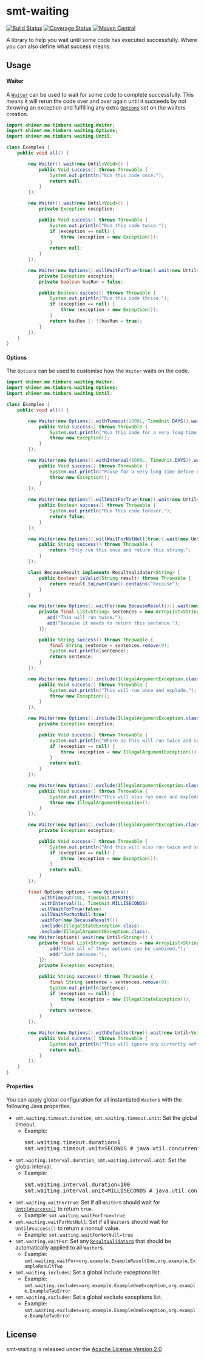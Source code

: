 <!---
Copyright 2015 Karl Bennett

Licensed under the Apache License, Version 2.0 (the "License");
you may not use this file except in compliance with the License.
You may obtain a copy of the License at

    http://www.apache.org/licenses/LICENSE-2.0

Unless required by applicable law or agreed to in writing, software
distributed under the License is distributed on an "AS IS" BASIS,
WITHOUT WARRANTIES OR CONDITIONS OF ANY KIND, either express or implied.
See the License for the specific language governing permissions and
limitations under the License.
-->
smt-waiting
===========
[![Build Status](https://travis-ci.org/shiver-me-timbers/smt-waiting-parent.svg)](https://travis-ci.org/shiver-me-timbers/smt-waiting-parent) [![Coverage Status](https://coveralls.io/repos/shiver-me-timbers/smt-waiting-parent/badge.svg?branch=master&service=github)](https://coveralls.io/github/shiver-me-timbers/smt-waiting-parent?branch=master) [![Maven Central](https://maven-badges.herokuapp.com/maven-central/com.github.shiver-me-timbers/smt-waiting/badge.svg)](https://maven-badges.herokuapp.com/maven-central/com.github.shiver-me-timbers/smt-waiting/)

A library to help you wait until some code has executed successfully. Where you can also define what success means.

## Usage

#### Waiter

A [`Waiter`](src/main/java/shiver/me/timbers/waiting/Waiter.java) can be used to wait for some code to complete
successfully. This means it will rerun the code over and over again until it succeeds by not throwing an exception and
fulfilling any extra [`Options`](src/main/java/shiver/me/timbers/waiting/Options.java) set on the waiters creation.

```java
import shiver.me.timbers.waiting.Waiter;
import shiver.me.timbers.waiting.Options;
import shiver.me.timbers.waiting.Until;

class Examples {
    public void all() {

        new Waiter().wait(new Until<Void>() {
            public Void success() throws Throwable {
                System.out.println("Run this code once.");
                return null;
            }
        });

        new Waiter().wait(new Until<Void>() {
            private Exception exception;

            public Void success() throws Throwable {
                System.out.println("Run this code twice.");
                if (exception == null) {
                    throw (exception = new Exception());
                }
                return null;
            }
        });

        new Waiter(new Options().willWaitForTrue(true)).wait(new Until<Boolean>() {
            private Exception exception;
            private boolean hasRun = false;

            public Boolean success() throws Throwable {
                System.out.println("Run this code thrice.");
                if (exception == null) {
                    throw (exception = new Exception());
                }
                return hasRun || !(hasRun = true);
            }
        });
    }
}
```
#### Options

The `Options` can be used to customise how the `Waiter` waits on the code.

```java
import shiver.me.timbers.waiting.Waiter;
import shiver.me.timbers.waiting.Options;
import shiver.me.timbers.waiting.Until;

class Examples {
    public void all() {

        new Waiter(new Options().withTimeout(1000L, TimeUnit.DAYS)).wait(new Until<Void>() {
            public Void success() throws Throwable {
                System.out.println("Run this code for a very long time.");
                throw new Exception();
            }
        });

        new Waiter(new Options().withInterval(1000L, TimeUnit.DAYS)).wait(new Until<Void>() {
            public Void success() throws Throwable {
                System.out.println("Pause for a very long time before running this code again.");
                throw new Exception();
            }
        });

        new Waiter(new Options().willWaitForTrue(true)).wait(new Until<Boolean>() {
            public Boolean success() throws Throwable {
                System.out.println("Run this code forever.");
                return false;
            }
        });

        new Waiter(new Options().willWaitForNotNull(true)).wait(new Until<String>() {
            public String success() throws Throwable {
                return "Only run this once and return this string.";
            }
        });

        class BecauseResult implements ResultValidator<String> {
            public boolean isValid(String result) throws Throwable {
                return result.toLowerCase().contains("because");
            }
        }

        new Waiter(new Options().waitFor(new BecauseResult())).wait(new Until<String>() {
            private final List<String> sentences = new ArrayList<String>() {{
               add("This will run twice.");
               add("Because it needs to return this sentence.");
            }};

            public String success() throws Throwable {
                final String sentence = sentences.remove(0);
                System.out.println(sentence);
                return sentence;
            }
        });

        new Waiter(new Options().include(IllegalArgumentException.class)).wait(new Until<Void>() {
            public Void success() throws Throwable {
                System.out.println("This will run once and explode.");
                throw new Exception();
            }
        });

        new Waiter(new Options().include(IllegalArgumentException.class)).wait(new Until<Void>() {
            private Exception exception;

            public Void success() throws Throwable {
                System.out.println("Where as this will run twice and succeed.");
                if (exception == null) {
                    throw (exception = new IllegalArgumentException());
                }
                return null;
            }
        });

        new Waiter(new Options().exclude(IllegalArgumentException.class)).wait(new Until<Void>() {
            public Void success() throws Throwable {
                System.out.println("This will also run once and explode.");
                throw new IllegalArgumentException();
            }
        });

        new Waiter(new Options().exclude(IllegalArgumentException.class)).wait(new Until<Void>() {
            private Exception exception;

            public Void success() throws Throwable {
                System.out.println("And this will also run twice and succeed.");
                if (exception == null) {
                    throw (exception = new Exception());
                }
                return null;
            }
        });

        final Options options = new Options()
            .withTimeout(10L, TimeUnit.MINUTES)
            .withInterval(1L, TimeUnit.MILLISECONDS)
            .willWaitForTrue(false)
            .willWaitForNotNull(true)
            .waitFor(new BecauseResult())
            .include(IllegalStateException.class)
            .exclude(IllegalArgumentException.class);
        new Waiter(options).wait(new Until<String>() {
            private final List<String> sentences = new ArrayList<String>() {{
                add("Also all of these options can be combined.");
                add("Just because.");
            }};
            private Exception exception;

            public String success() throws Throwable {
                final String sentence = sentences.remove(0);
                System.out.println(sentence);
                if (exception == null) {
                    throw (exception = new IllegalStateException());
                }
                return sentence;
            }
        });

        new Waiter(new Options().withDefaults(true)).wait(new Until<Void>() {
            public Void success() throws Throwable {
                System.out.println("This will ignore any currently set global properties.");
                return null;
            }
        });
    }
}
```
#### Properties

You can apply global configuration for all instantiated `Waiter`s with the following Java properties.
* `smt.waiting.timeout.duration`, `smt.waiting.timeout.unit`: Set the global timeout.
  * Example:
    <pre>
    smt.waiting.timeout.duration=1
    smt.waiting.timeout.unit=SECONDS # java.util.concurrent.TimeUnit name.
    </pre>
* `smt.waiting.interval.duration`, `smt.waiting.interval.unit`: Set the global interval.
  * Example:
    <pre>
    smt.waiting.interval.duration=100
    smt.waiting.interval.unit=MILLISECONDS # java.util.concurrent.TimeUnit name.
    </pre>
* `smt.waiting.waitForTrue`: Set if all `Waiter`s should wait for
[`Until#success()`](src/main/java/shiver/me/timbers/waiting/Until.java#L30) to return `true`.
  * Example: `smt.waiting.waitForTrue=true`
* `smt.waiting.waitForNotNull`: Set if all `Waiter`s should wait for `Until#success()` to return a nonnull value.
  * Example: `smt.waiting.waitForNotNull=true`
* `smt.waiting.waitFor`: Set any [`ResultValidator`s](src/main/java/shiver/me/timbers/waiting/ResultValidator.java) that
should be automatically applied to all `Waiter`s.
  * Example: `smt.waiting.waitFor=org.example.ExampleResultOne,org.example.ExampleResultTwo`
* `smt.waiting.includes`: Set a global include exceptions list.
  * Example: `smt.waiting.includes=org.example.ExampleOneException,org.example.ExampleTwoError`
* `smt.waiting.excludes`: Set a global exclude exceptions list.
  * Example: `smt.waiting.excludes=org.example.ExampleOneException,org.example.ExampleTwoError`

## License

smt-waiting is released under the [Apache License Version 2.0](http://www.apache.org/licenses/LICENSE-2.0)
